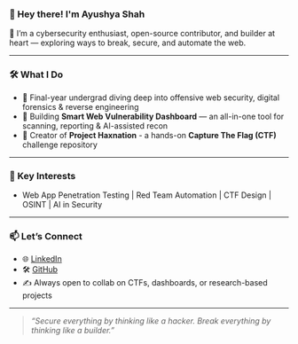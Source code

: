 ### 👋 Hey there! I'm Ayushya Shah

🚀 I’m a cybersecurity enthusiast, open-source contributor, and builder at heart — exploring ways to break, secure, and automate the web.

---

### 🛠️ What I Do

- 🧠 Final-year undergrad diving deep into offensive web security, digital forensics & reverse engineering  
- 🧪 Building **Smart Web Vulnerability Dashboard** — an all-in-one tool for scanning, reporting & AI-assisted recon  
- 🔐 Creator of **Project Haxnation** - a hands-on **Capture The Flag (CTF)** challenge repository
---

### 🧩 Key Interests

- Web App Penetration Testing | Red Team Automation | CTF Design | OSINT | AI in Security

---

### 📫 Let’s Connect

- 🌐 [LinkedIn](https://www.linkedin.com/in/ayushya-shah/)  
- 🛠️ [GitHub](https://github.com/A-Y-U-S-H-Y-A)  
- ✍️ Always open to collab on CTFs, dashboards, or research-based projects  

---

> _“Secure everything by thinking like a hacker. Break everything by thinking like a builder.”_

